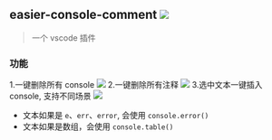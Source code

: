 ## easier-console-comment ![](https://img.shields.io/badge/vscode%20plugin-0.1.6-brightgreen)

> 一个 vscode 插件

### 功能

1.一键删除所有 console
   ![](http://assets.onlyadaydreamer.top/vscode-plugin-gifs/delete-all-console.gif)
2.一键删除所有注释
   ![](http://assets.onlyadaydreamer.top/vscode-plugin-gifs/delete-all-comment.gif)
3.选中文本一键插入 console, 支持不同场景
   ![](http://assets.onlyadaydreamer.top/vscode-plugin-gifs/insert-console.gif)
   - 文本如果是 `e`、`err`、`error`, 会使用 `console.error()`
   - 文本如果是数组，会使用 `console.table()`
